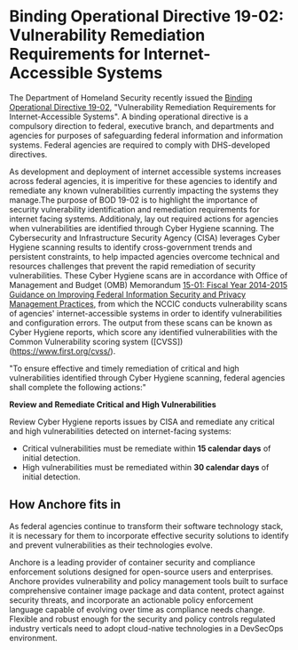 # Binding Operational Directive 19-02: Vulnerability Remediation Requirements for Internet-Accessible Systems

The Department of Homeland Security recently issued the [Binding Operational Directive 19-02](https://cyber.dhs.gov/bod/19-02/#when-do-the-15-and-30-day-clocks-start-for-remediation), "Vulnerability Remediation Requirements for Internet-Accessible Systems". A binding operational directive is a compulsory direction to federal, executive branch, and departments and agencies for purposes of safeguarding federal information and information systems. Federal agencies are required to comply with DHS-developed directives. 

As development and deployment of internet accessible systems increases across federal agencies, it is imperitive for these agencies to identify and remediate any known vulnerabilities currently impacting the systems they manage.The purpose of BOD 19-02 is to highlight the importance of security vulnerability identification and remediation requirements for internet facing systems. Additionaly, lay out required actions for agencies when vulnerabilities are identified through Cyber Hygiene scanning. The Cybersecurity and Infrastructure Security Agency (CISA) leverages Cyber Hygiene scanning results to identify cross-government trends and persistent constraints, to help impacted agencies overcome technical and resources challenges that prevent the rapid remediation of security vulnerabilities. These Cyber Hygiene scans are in accordance with Office of Management and Budget (OMB) Memorandum [15-01: Fiscal Year 2014-2015 Guidance on Improving Federal Information Security and Privacy Management Practices](https://www.whitehouse.gov/sites/whitehouse.gov/files/omb/memoranda/2015/m-15-01.pdf), from which the NCCIC conducts vulnerability scans of agencies' internet-accessible systems in order to identify vulnerabilities and configuration errors. The output from these scans can be known as Cyber Hygiene reports, which score any identified vulnerabilities with the Common Vulnerability scoring system ([CVSS])(https://www.first.org/cvss/).

"To ensure effective and timely remediation of critical and high vulnerabilities identified through Cyber Hygiene scanning, federal agencies shall complete the following actions:"

**Review and Remediate Critical and High Vulnerabilities**

Review Cyber Hygiene reports issues by CISA and remediate any critical and high vulnerabilities detected on internet-facing systems:

- Critical vulnerabilities must be remediate within **15 calendar days** of initial detection.
- High vulnerabilities must be remediated within **30 calendar days** of initial detection.

## How Anchore fits in

As federal agencies continue to transform their software technology stack, it is necessary for them to incorporate effective security solutions to identify and prevent vulnerabilities as their technologies evolve.

Anchore is a leading provider of container security and compliance enforcement solutions designed for open-source users and enterprises. Anchore provides vulnerability and policy management tools built to surface comprehensive container image package and data content, protect against security threats, and incorporate an actionable policy enforcement language capable of evolving over time as compliance needs change. Flexible and robust enough for the security and policy controls regulated industry verticals need to adopt cloud-native technologies in a DevSecOps environment. 



